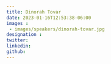 ```yaml
---
title: Dinorah Tovar
date: 2023-01-16T12:53:38-06:00
images : 
 - images/speakers/dinorah-tovar.jpg
designation : 
twitter: 
linkedin: 
github: 
---
```


